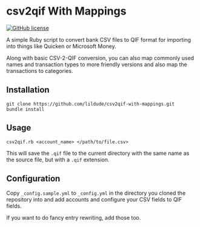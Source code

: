 # csv2qif With Mappings

[![GitHub license](https://img.shields.io/github/license/mashape/apistatus.svg)]()

A simple Ruby script to convert bank CSV files to QIF format for importing into things like Quicken or Microsoft Money.

Along with basic CSV-2-QIF conversion, you can also map commonly used names and transaction types to more friendly versions and also map the transactions to categories.

## Installation

```
git clone https://github.com/lildude/csv2qif-with-mappings.git
bundle install
```

## Usage

```
csv2qif.rb <account_name> </path/to/file.csv>
```

This will save the `.qif` file to the current directory with the same name as the source file, but with a `.qif` extension.

## Configuration

Copy `_config.sample.yml` to `_config.yml` in the directory you cloned the repository into and add accounts and configure your CSV fields to QIF fields.

If you want to do fancy entry rewriting, add those too.
